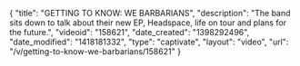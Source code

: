 {
    "title": "GETTING TO KNOW: WE BARBARIANS",
    "description": "The band sits down to talk about their new EP, Headspace, life on tour and plans for the future.",
    "videoid": "158621",
    "date_created": "1398292496",
    "date_modified": "1418181332",
    "type": "captivate",
    "layout": "video",
    "url": "\/v\/getting-to-know-we-barbarians\/158621"
}
